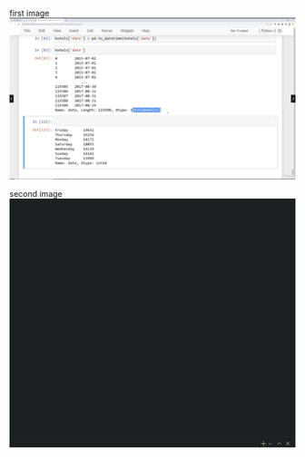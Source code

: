 




first image 
![](../z/aharo24_108.png)



second image
![](../z/Screenshot%202023-01-11%20at%205.01.05%20PM.png)





